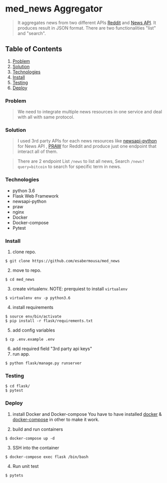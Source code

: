 # med_news Aggregator

>It aggregates news from two different APIs [Reddit](https://www.reddit.com/dev/api/ "Reddit") and [News API](https://newsapi.org/ "News API").
It produces result in JSON format. There are two functionalities "list" and "search".

## Table of Contents
1. [Problem](#problem)
2. [Solution](#solution)
3. [Technologies](#technologies)
4. [Install](#install)
5. [Testing](#testing)
6. [Deploy](#deploy)

### Problem
>We need to integrate multiple news resources in one service and deal with all with same protocol.

### Solution
> I used 3rd party APIs for each news resources like [newsapi-python](https://github.com/mattlisiv/newsapi-python) for News API , [PRAW](https://github.com/praw-dev/praw/) for Reddit and produce just one endpoint that interact all of them.

>There are 2 endpoint List  `/news` to list all news, Search `/news?query=bitcoin` to search for specific term in news.

### Technologies
- python 3.6
- Flask Web Framework
- newsapi-python
- praw
- nginx
- Docker
- Docker-compose
- Pytest

### Install
1. clone repo.
```
$ git clone https://github.com/esabermousa/med_news 
```

2. move to repo. 
```
$ cd med_news
```

3. create virtualenv. 
NOTE: prerquiest to install `virtualenv`
```
$ virtualenv env -p python3.6
```

4. install requirements
```
$ source env/bin/activate
$ pip install -r flask/requirements.txt
```

5. add config variables
```
$ cp .env.example .env
```

6. add required field "3rd party api keys"
7. run app.
```
$ python flask/manage.py runserver
```


### Testing
```
$ cd flask/
$ pytest
```
### Deploy

1. install Docker and Docker-compose
You have to have installed [docker](https://www.docker.com/) & [docker-compose](https://docs.docker.com/compose/install/) in other to make it work.

2. build and run containers
```
$ docker-compose up -d
```
3. SSH into the container
```
$ docker-compose exec flask /bin/bash
```

4. Run unit test
```
$ pytets
```
